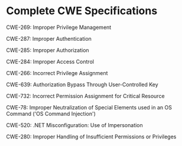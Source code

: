 

# Complete CWE Specifications

CWE-269: Improper Privilege Management

CWE-287: Improper Authentication

CWE-285: Improper Authorization

CWE-284: Improper Access Control

CWE-266: Incorrect Privilege Assignment

CWE-639: Authorization Bypass Through User-Controlled Key

CWE-732: Incorrect Permission Assignment for Critical Resource

CWE-78: Improper Neutralization of Special Elements used in an OS Command ('OS Command Injection')

CWE-520: .NET Misconfiguration: Use of Impersonation

CWE-280: Improper Handling of Insufficient Permissions or Privileges 